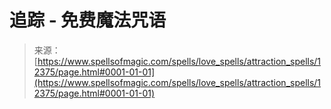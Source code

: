 <!--yml

类别：未分类

日期：2024年06月12日 18:50:03

-->

# 追踪 - 免费魔法咒语

> 来源：[https://www.spellsofmagic.com/spells/love_spells/attraction_spells/12375/page.html#0001-01-01](https://www.spellsofmagic.com/spells/love_spells/attraction_spells/12375/page.html#0001-01-01)

